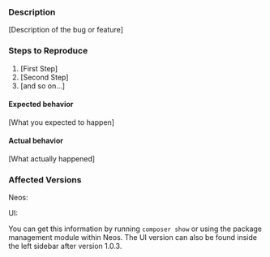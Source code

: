 <!--
If you are reporting a new issue, make sure that we do not have any duplicates
already open. You can ensure this by searching the issue list for this
repository. If there is a duplicate, please close your issue and add a comment
to the existing issue instead.
-->

### Description

[Description of the bug or feature]

### Steps to Reproduce

1. [First Step]
2. [Second Step]
3. [and so on...]

#### Expected behavior

[What you expected to happen]

#### Actual behavior

<!--
A screenshot or a short gif would be *super* helpful
-->

[What actually happened]

### Affected Versions

Neos:

UI:

You can get this information by running `composer show` or using the package management module within Neos.
The UI version can also be found inside the left sidebar after version 1.0.3.
